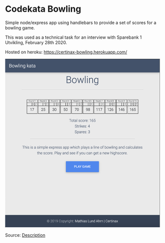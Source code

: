 # Codekata Bowling

Simple node/express app using handlebars to provide a set of scores for a bowling game.

This was used as a technical task for an interview with Sparebank 1 Utvikling, February 28th 2020.

Hosted on heroku: https://certinax-bowling.herokuapp.com/

<img src="assets/showcase.png" alt="bowlingscore">

Source: [Description](http://codingdojo.org/kata/Bowling/?fbclid=IwAR096crcPVXYAmO5nRrwEDmMBFkAETQy7mEFXwS_E0ID_0vmlg34mPygBkA)
